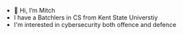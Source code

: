 - 👋 Hi, I’m Mitch
- I have a Batchlers in CS from Kent State Universtiy
- I'm interested in cybersecurity both offence and defence

<!---
Mdstemm/Mdstemm is a ✨ special ✨ repository because its `README.md` (this file) appears on your GitHub profile.
You can click the Preview link to take a look at your changes.
--->
